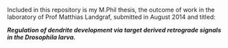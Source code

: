 Included in this repository is my M.Phil thesis, the outcome of work in the laboratory of Prof Matthias Landgraf, submitted in August 2014 and titled:

__*Regulation of dendrite development via target derived retrograde signals in the Drosophila larva.*__
